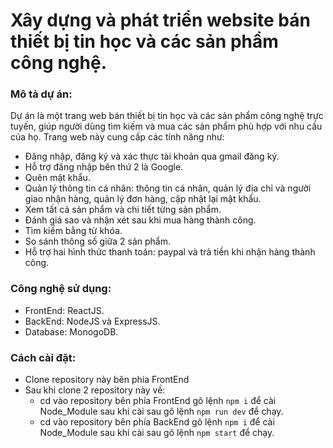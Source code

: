 # Xây dựng và phát triển website bán thiết bị tin học và các sản phẩm công nghệ.

### Mô tả dự án:

Dự án là một trang web bán thiết bị tin học và các sản phẩm công nghệ trực tuyến, giúp người dùng tìm kiếm và mua các sản phẩm phù hợp với nhu cầu của họ. Trang web này cung cấp các tính năng như:

- Đăng nhập, đăng ký và xác thực tài khoản qua gmail đăng ký.
- Hỗ trợ đăng nhập bên thứ 2 là Google.
- Quên mật khẩu.
- Quản lý thông tin cá nhân: thông tin cá nhân, quản lý địa chỉ và người giao nhận hàng, quản lý đơn hàng, cập nhật lại mật khẩu.
- Xem tất cả sản phẩm và chi tiết từng sản phẩm.
- Đánh giá sao và nhận xét sau khi mua hàng thành công.
- Tìm kiếm bằng từ khóa.
- So sánh thông số giữa 2 sản phẩm.
- Hỗ trợ hai hình thức thanh toán: paypal và trả tiền khi nhận hàng thành công.

### Công nghệ sử dụng:

- FrontEnd: ReactJS.
- BackEnd: NodeJS và ExpressJS.
- Database: MonogoDB.

### Cách cài đặt:

- Clone repository này bên phía FrontEnd
- Sau khi clone 2 repository này về:
  - cd vào repository bên phía FrontEnd gõ lệnh `npm i` để cài Node_Module sau khi cài sau gõ lệnh `npm run dev` để chạy.
  - cd vào repository bên phía BackEnd gõ lệnh `npm i` để cài Node_Module sau khi cài sau gõ lệnh `npm start` để chạy.
